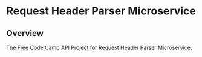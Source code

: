 # Request Header Parser Microservice

## Overview

The [Free Code Camp](http://www.freecodecamp.com) API Project for Request Header Parser Microservice.
